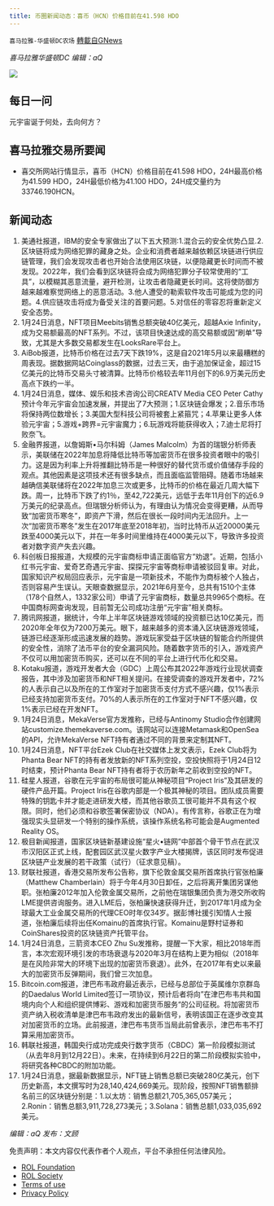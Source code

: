 ```yaml
---
title: 币圈新闻动态：喜币（HCN）价格目前在41.598 HDO
---
```

`喜马拉雅-华盛顿DC农场` [轉載自GNews](https://gnews.org/zh-hans/1902265/)

*喜马拉雅华盛顿DC 编辑：aQ*

![](http://himalayawashingtondc.org/wp-content/uploads/2021/07/ScreenShot-2021-07-31-at-16.20.22@2x.png)



## 每日一问





元宇宙诞于何处，去向何方？





## 喜马拉雅交易所要闻





- 喜交所网站行情显示，喜币（HCN）价格目前在41.598 HDO，24H最高价格为41.599 HDO，24H最低价格为41.100 HDO，24H成交量约为33746.190HCN。






## 新闻动态





1. 美通社报道，IBM的安全专家做出了以下五大预测:1.混合云的安全优势凸显.2.区块链将成为网络犯罪的藏身之处。企业和消费者越来越依赖区块链进行供应链管理，我们会发现攻击者也开始合法使用区块链，以便隐藏更长时间而不被发现。2022年，我们会看到区块链将会成为网络犯罪分子较常使用的“工具”，以模糊其恶意流量，避开检测，让攻击者隐藏更长时间。这将使防御方越来越难察觉网络上的恶意活动。3.他人遭受的勒索软件攻击可能成为您的问题。4.供应链攻击将成为备受关注的首要问题。5.对信任的零容忍将重新定义安全态势。
2. 1月24日消息，NFT项目Meebits销售总额突破40亿美元，超越Axie Infinity，成为交易额最高的NFT系列。不过，该项目快速达成的高交易额或因“刷单”导致，尤其是大多数交易都发生在LooksRare平台上。
3. AiBob报道，比特币价格在过去7天下跌19%，这是自2021年5月以来最糟糕的周表现。据数据网站Coinglass的数据，过去三天，由于追加保证金，超过15亿美元的比特币交易头寸被清算。比特币价格较去年11月创下的6.9万美元历史高点下跌约一半。
4. 1月24日消息，媒体、娱乐和技术咨询公司CREATV Media CEO Peter Cathy预计今年元宇宙会加速发展，并提出了7大预测；1.区块链会爆发；2.音乐市场将保持两位数增长；3.美国大型科技公司将被套上紧箍咒；4.苹果让更多人体验元宇宙；5.游戏+跨界=元宇宙魔力；6.玩游戏将能获得收入；7.迪士尼将打败奈飞。
5. 金融界报道，以詹姆斯•马尔科姆（James Malcolm）为首的瑞银分析师表示，美联储在2022年加息将降低比特币等加密货币在很多投资者眼中的吸引力。这是因为利率上升将推翻比特币是一种很好的替代货币或价值储存手段的观点。其他因素是这项技术还有很多缺点，而且面临监管阻碍。随着市场越来越确信美联储将在2022年加息三次或更多，比特币的价格在最近几周大幅下跌。周一，比特币下跌了约1％，至42,722美元，远低于去年11月创下的近6.9万美元的纪录高点。但瑞银分析师认为，有理由认为情况会变得更糟，从而导致“加密货币寒冬”，即资产下滑，然后在很长一段时间内无法回升。上一次“加密货币寒冬”发生在2017年底至2018年初，当时比特币从近20000美元跌至4000美元以下，并在一年多时间里维持在4000美元以下，导致许多投资者对数字资产失去兴趣。
6. 科创板日报报道，大规模的元宇宙商标申请正面临官方“劝退”。近期，包括小红书元宇宙、爱奇艺奇遇元宇宙、探探元宇宙等商标申请被驳回复审。对此，国家知识产权局回应表示，元宇宙是一项新技术，不能作为商标被个人独占，否则容易产生误认。天眼查数据显示，2021年6月至今，总共有1510个主体（178个自然人，1332家公司）申请了元宇宙商标，数量总共9965个商标。在中国商标网查询发现，目前暂无公司成功注册“元宇宙”相关商标。
7. 腾讯网报道，据统计，今年上半年区块链游戏领域的投资额已达10亿美元，而2020年全年仅为7200万美元。眼下，越来越多的资本涌入区块链游戏领域，链游已经逐渐形成迅速发展的趋势。游戏玩家受益于区块链的智能合约所提供的安全性，消除了法币平台的安全漏洞风险。随着数字货币的引入，游戏资产不仅可以用加密货币购买，还可以在不同的平台上进行代币化和交易。
8. Kotaku报道，游戏开发者大会（GDC）上周公布其2022年游戏行业现状调查报告，其中涉及加密货币和NFT相关提问。在接受调查的游戏开发者中，72%的人表示自己以及所在的工作室对于加密货币支付方式不感兴趣，仅1%表示已经支持加密货币支付。70%的人表示所在的工作室对于NFT不感兴趣，仅1%表示已经在开发NFT。
9. 1月24日消息，MekaVerse官方发推称，已经与Antinomy Studio合作创建网站customize.themekaverse.com。该网站可以连接Metamask和OpenSea的API，允许MekaVerse NFT持有者通过不同的背景来定制其NFT。
10. 1月24日消息，NFT平台Ezek Club在社交媒体上发文表示，Ezek Club将为Phanta Bear NFT的持有者发放新的NFT系列空投，空投快照将于1月24日12时结束，预计Phanta Bear NFT持有者将于农历新年之前收到空投的NFT。
11. 硅星人报道，谷歌在元宇宙的布局很可能从神秘项目“Project Iris”及其研发的硬件产品开篇。Project Iris在谷歌内部是一个极其神秘的项目。团队成员需要特殊的钥匙卡并才能走进研发大楼，而其他谷歌员工很可能并不具有这个权限。同时，他们必须和谷歌签署保密协议（NDA）。有传言称，谷歌正在为增强现实头显研发一个特别的操作系统，该操作系统名称可能会是Augmented Reality OS。
12. 极目新闻报道，国家区块链新基建设施“星火•链网”中部首个骨干节点在武汉市汉阳区正式上线，配套园区武汉星火数字产业大楼揭牌，该区同时发布促进区块链产业发展的若干政策（试行）（征求意见稿）。
13. 财联社报道，香港交易所发布公告称，旗下伦敦金属交易所首席执行官张柏廉（Matthew Chamberlain）将于今年4月30日卸任，之后将离开集团另谋他职。张柏廉2012年加入伦敦金属交易所，之前他在瑞银集团负责为港交所收购LME提供咨询服务。进入LME后，张柏廉快速获得升迁，到2017年1月成为全球最大工业金属交易所的代理CEO时年仅34岁。据彭博社援引知情人士报道，张柏廉后续将出任Komainu的首席执行官。Komainu是野村证券和CoinShares投资的区块链资产托管平台。
14. 1月24日消息，三箭资本CEO Zhu Su发推称，提醒一下大家，相比2018年而言，本次宏观环境引发的市场衰退与2020年3月在结构上更为相似（2018年是在风险非常大的环境下出现的加密货币衰退）。此外，在2017年有史以来最大的加密货币反弹期间，我们曾三次加息。
15. Bitcoin.com报道，津巴布韦政府最近表示，已经与总部位于英属维尔京群岛的Daedalus World Limited签订一项协议，预计后者将向”在津巴布韦共和国境内向个人和组织提供博彩、游戏和加密货币服务“的公司征税。将加密货币资产纳入税收清单是津巴布韦政府发出的最新信号，表明该国正在逐步改变其对加密货币的立场。此前报道，津巴布韦货币当局此前曾表示，津巴布韦不打算采用加密货币。
16. 韩联社报道，韩国央行成功完成央行数字货币（CBDC）第一阶段模拟测试（从去年8月到12月22日）。未来，在持续到6月22日的第二阶段模拟实验中，将研究各种CBDC的附加功能。
17. 1月24日消息，据最新数据显示，NFT链上销售总额已突破280亿美元，创下历史新高，本文撰写时为28,140,424,669美元。现阶段，按照NFT销售额排名前三的区块链分别是：1.以太坊：销售总额21,705,365,057美元；2.Ronin：销售总额3,911,728,273美元；3.Solana：销售总额1,033,035,692美元。





*编辑：aQ
发布：文顾*


 
 

免责声明：本文内容仅代表作者个人观点，平台不承担任何法律风险。

- [ROL Foundation](https://rolfoundation.org/)
- [ROL Society](https://rolsociety.org/)
- [Terms of use](https://gnews.org/terms-of-use-3/)
- [Privacy Policy](https://gnews.org/privacy-policy/)

